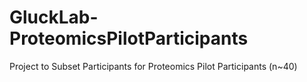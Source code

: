 # GluckLab-ProteomicsPilotParticipants
Project to Subset Participants for Proteomics Pilot Participants (n~40)
